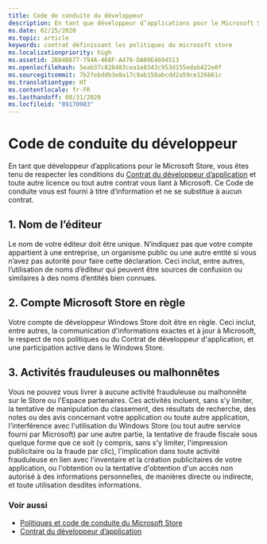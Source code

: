 ```yaml
---
title: Code de conduite du développeur
description: En tant que développeur d’applications pour le Microsoft Store, vous êtes tenu de respecter les conditions du Contrat du développeur d’application et toute autre licence ou tout autre contrat vous liant à Microsoft.
ms.date: 02/25/2020
ms.topic: article
keywords: contrat définissant les politiques du microsoft store
ms.localizationpriority: high
ms.assetid: 2B84B877-794A-468F-A478-DA09E4694513
ms.openlocfilehash: 5eab37c828483cea1e8343c953d155edab422e0f
ms.sourcegitcommit: 7b2febddb3e8a17c9ab158abcdd2a59ce126661c
ms.translationtype: HT
ms.contentlocale: fr-FR
ms.lasthandoff: 08/31/2020
ms.locfileid: "89170983"
---
```

# <a name="developer-code-of-conduct"></a>Code de conduite du développeur

En tant que développeur d’applications pour le Microsoft Store, vous êtes tenu de respecter les conditions du [Contrat du développeur d’application](/legal/windows/agreements/app-developer-agreement) et toute autre licence ou tout autre contrat vous liant à Microsoft. Ce Code de conduite vous est fourni à titre d’information et ne se substitue à aucun contrat.


## <a name="1-publisher-name"></a>1. Nom de l’éditeur

Le nom de votre éditeur doit être unique. N’indiquez pas que votre compte appartient à une entreprise, un organisme public ou une autre entité si vous n’avez pas autorité pour faire cette déclaration. Ceci inclut, entre autres, l’utilisation de noms d’éditeur qui peuvent être sources de confusion ou similaires à des noms d’entités bien connues.


## <a name="2-store-account-in-good-standing"></a>2. Compte Microsoft Store en règle

Votre compte de développeur Windows Store doit être en règle. Ceci inclut, entre autres, la communication d'informations exactes et à jour à Microsoft, le respect de nos politiques ou du Contrat de développeur d'application, et une participation active dans le Windows Store.


## <a name="3-fraudulent-or-dishonest-activities"></a>3. Activités frauduleuses ou malhonnêtes

Vous ne pouvez vous livrer à aucune activité frauduleuse ou malhonnête sur le Store ou l'Espace partenaires. Ces activités incluent, sans s'y limiter, la tentative de manipulation du classement, des résultats de recherche, des notes ou des avis concernant votre application ou toute autre application, l'interférence avec l'utilisation du Windows Store (ou tout autre service fourni par Microsoft) par une autre partie, la tentative de fraude fiscale sous quelque forme que ce soit (y compris, sans s'y limiter, l'impression publicitaire ou la fraude par clic), l'implication dans toute activité frauduleuse en lien avec l'inventaire et la création publicitaires de votre application, ou l'obtention ou la tentative d'obtention d'un accès non autorisé à des informations personnelles, de manières directe ou indirecte, et toute utilisation desdites informations.


### <a name="see-also"></a>Voir aussi

- [Politiques et code de conduite du Microsoft Store](store-policies-and-code-of-conduct.md)
- [Contrat du développeur d’application](/legal/windows/agreements/app-developer-agreement)